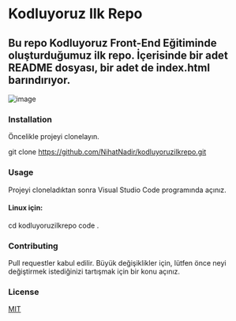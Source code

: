 # Kodluyoruz Ilk Repo
## Bu repo Kodluyoruz Front-End Eğitiminde oluşturduğumuz ilk repo. İçerisinde bir adet README dosyası, bir adet de index.html barındırıyor.

![image](https://github.com/user-attachments/assets/7b3a7ae5-63a6-4401-9b72-09a2e11d64ad)


### Installation

Öncelikle projeyi clonelayın. 

git clone https://github.com/NihatNadir/kodluyoruzilkrepo.git
### Usage
Projeyi cloneladıktan sonra Visual Studio Code programında açınız.

#### Linux için:

cd kodluyoruzilkrepo
code .
### Contributing
Pull requestler kabul edilir. Büyük değişiklikler için, lütfen önce neyi değiştirmek istediğinizi tartışmak için bir konu açınız.

### License
[MIT](https://choosealicense.com/licenses/mit/)
